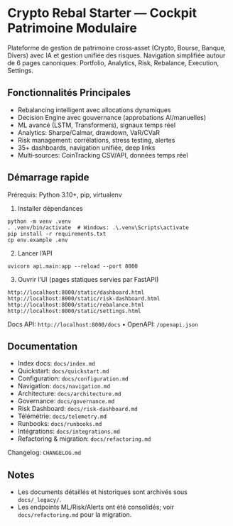 # Crypto Rebal Starter — Cockpit Patrimoine Modulaire

Plateforme de gestion de patrimoine cross‑asset (Crypto, Bourse, Banque, Divers) avec IA et gestion unifiée des risques. Navigation simplifiée autour de 6 pages canoniques: Portfolio, Analytics, Risk, Rebalance, Execution, Settings.

## Fonctionnalités Principales
- Rebalancing intelligent avec allocations dynamiques
- Decision Engine avec gouvernance (approbations AI/manuelles)
- ML avancé (LSTM, Transformers), signaux temps réel
- Analytics: Sharpe/Calmar, drawdown, VaR/CVaR
- Risk management: corrélations, stress testing, alertes
- 35+ dashboards, navigation unifiée, deep links
- Multi‑sources: CoinTracking CSV/API, données temps réel

## Démarrage rapide
Prérequis: Python 3.10+, pip, virtualenv

1) Installer dépendances
```
python -m venv .venv
. .venv/bin/activate  # Windows: .\.venv\Scripts\activate
pip install -r requirements.txt
cp env.example .env
```
2) Lancer l’API
```
uvicorn api.main:app --reload --port 8000
```
3) Ouvrir l’UI (pages statiques servies par FastAPI)
```
http://localhost:8000/static/dashboard.html
http://localhost:8000/static/risk-dashboard.html
http://localhost:8000/static/rebalance.html
http://localhost:8000/static/settings.html
```

Docs API: `http://localhost:8000/docs` • OpenAPI: `/openapi.json`

## Documentation
- Index docs: `docs/index.md`
- Quickstart: `docs/quickstart.md`
- Configuration: `docs/configuration.md`
- Navigation: `docs/navigation.md`
- Architecture: `docs/architecture.md`
- Governance: `docs/governance.md`
- Risk Dashboard: `docs/risk-dashboard.md`
- Télémétrie: `docs/telemetry.md`
- Runbooks: `docs/runbooks.md`
- Intégrations: `docs/integrations.md`
- Refactoring & migration: `docs/refactoring.md`

Changelog: `CHANGELOG.md`

## Notes
- Les documents détaillés et historiques sont archivés sous `docs/_legacy/`.
- Les endpoints ML/Risk/Alerts ont été consolidés; voir `docs/refactoring.md` pour la migration.

